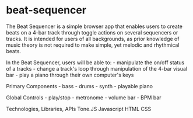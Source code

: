 # beat-sequencer
The Beat Sequencer is a simple browser app that enables users to create beats on a 4-bar track through toggle actions on several sequencers or tracks.
It is intended for users of all backgrounds, as prior knowledge of music theory is not required to make simple, yet melodic and rhythmical beats.

In the Beat Sequencer, users will be able to:
    - manipulate the on/off status of a tracks
    - change a track's loop through manipulation of the 4-bar visual bar
    - play a piano through their own computer's keys


Primary Components
    - bass
    - drums
    - synth
    - playable piano

Global Controls
    - play/stop
    - metronome
    - volume bar
    - BPM bar



Technologies, Libraries, APIs
Tone.JS
Javascript
HTML
CSS
